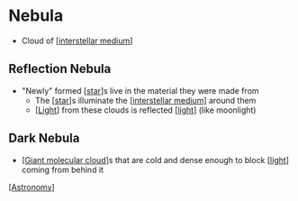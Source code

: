 # Nebula

- Cloud of [[interstellar medium]]

## Reflection Nebula

- "Newly" formed [[star]]s live in the material they were made from
  - The [[star]]s illuminate the [[interstellar medium]] around them
  - [[Light]] from these clouds is reflected [[light]] (like moonlight)

## Dark Nebula

- [[Giant molecular cloud]]s that are cold and dense enough to block [[light]] coming from behind it

[[Astronomy]]

[//begin]: # "Autogenerated link references for markdown compatibility"
[interstellar medium]: interstellar-medium "Interstellar Medium"
[star]: star "Star"
[light]: light "Light"
[Giant molecular cloud]: giant-molecular-cloud "Giant Molecular Cloud"
[Astronomy]: astronomy "Astronomy"
[//end]: # "Autogenerated link references"
